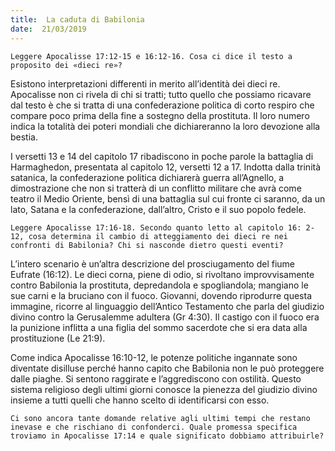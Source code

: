 ```yaml
---
title:  La caduta di Babilonia
date:  21/03/2019
---
```


`Leggere Apocalisse 17:12-15 e 16:12-16. Cosa ci dice il testo a proposito dei «dieci re»?`

Esistono interpretazioni differenti in merito all’identità dei dieci re. Apocalisse non ci rivela di chi si tratti; tutto quello che possiamo ricavare dal testo è che si tratta di una confederazione politica di corto respiro che compare poco prima della fine a sostegno della prostituta. Il loro numero indica la totalità dei poteri mondiali che dichiareranno la loro devozione alla bestia.

I versetti 13 e 14 del capitolo 17 ribadiscono in poche parole la battaglia di Harmaghedon, presentata al capitolo 12, versetti 12 a 17. Indotta dalla trinità satanica, la confederazione politica dichiarerà guerra all’Agnello, a dimostrazione che non si tratterà di un conflitto militare che avrà come teatro il Medio Oriente, bensì di una battaglia sul cui fronte ci saranno, da un lato, Satana e la confederazione, dall’altro, Cristo e il suo popolo fedele.

`Leggere Apocalisse 17:16-18. Secondo quanto letto al capitolo 16: 2-12, cosa determina il cambio di atteggiamento dei dieci re nei confronti di Babilonia? Chi si nasconde dietro questi eventi?`

L’intero scenario è un’altra descrizione del prosciugamento del fiume Eufrate (16:12). Le dieci corna, piene di odio, si rivoltano improvvisamente contro Babilonia la prostituta, depredandola e spogliandola; mangiano le sue carni e la bruciano con il fuoco. Giovanni, dovendo riprodurre questa immagine, ricorre al linguaggio dell’Antico Testamento che parla del giudizio divino contro la Gerusalemme adultera (Gr 4:30). Il castigo con il fuoco era la punizione inflitta a una figlia del sommo sacerdote che si era data alla prostituzione (Le 21:9). 

Come indica Apocalisse 16:10-12, le potenze politiche ingannate sono diventate disilluse perché hanno capito che Babilonia non le può proteggere dalle piaghe. Si sentono raggirate e l’aggrediscono con ostilità. Questo sistema religioso degli ultimi giorni conosce la pienezza del giudizio divino insieme a tutti quelli che hanno scelto di identificarsi con esso.

`Ci sono ancora tante domande relative agli ultimi tempi che restano inevase e che rischiano di confonderci. Quale promessa specifica troviamo in Apocalisse 17:14 e quale significato dobbiamo attribuirle?`